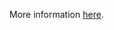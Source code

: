 More information [here](https://docs.prismacloud.io/en/enterprise-edition/policy-reference/kubernetes-policies/kubernetes-policy-index/ensure-roles-and-clusterroles-that-grant-permissions-to-bind-rolebindings-or-clusterrolebindings-are-minimized).
